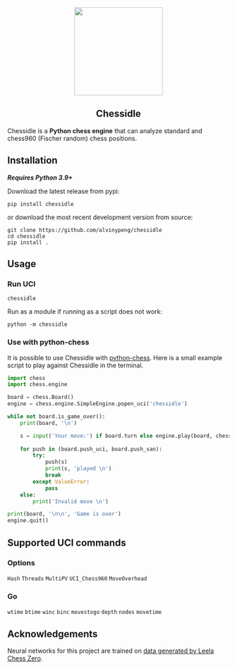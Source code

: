 <div align="center">

<img src="https://github.com/user-attachments/assets/b125b54f-cd3f-4b50-9a63-95c918bd74cb" height="200">
<h2>Chessidle</h2>

</div>

Chessidle is a **Python chess engine** that can analyze standard and chess960 (Fischer random) chess positions.

## Installation

***Requires Python 3.9+***

Download the latest release from pypi:
```
pip install chessidle
```

or download the most recent development version from source:
```
git clone https://github.com/alvinypeng/chessidle
cd chessidle
pip install .
```

## Usage

### Run UCI

```
chessidle
```

Run as a module if running as a script does not work:
```
python -m chessidle
```

### Use with python-chess

It is possible to use Chessidle with [python-chess][python-chess-link]. Here is a small example script to play against Chessidle in the terminal.

```python
import chess
import chess.engine

board = chess.Board()
engine = chess.engine.SimpleEngine.popen_uci('chessidle')

while not board.is_game_over():
    print(board, '\n')

    s = input('Your move:') if board.turn else engine.play(board, chess.engine.Limit(time=3)).move.uci()
    
    for push in (board.push_uci, board.push_san):
        try:
            push(s)
            print(s, 'played \n')
            break
        except ValueError:
            pass
    else:
        print('Invalid move \n')

print(board, '\n\n', 'Game is over')
engine.quit()
```

## Supported UCI commands

### Options

```Hash``` ```Threads``` ```MultiPV``` ```UCI_Chess960``` ```MoveOverhead```

### Go

```wtime``` ```btime``` ```winc``` ```binc``` ```movestogo``` ```depth``` ```nodes``` ```movetime```


## Acknowledgements
Neural networks for this project are trained on [data generated by Leela Chess Zero][leela-data-link].

[python-chess-link]: https://github.com/niklasf/python-chess
[leela-data-link]: https://storage.lczero.org/files/training_data/
